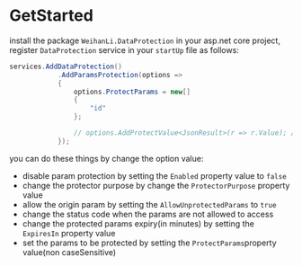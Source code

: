# GetStarted

install the package `WeihanLi.DataProtection` in your asp.net core project, register `DataProtection` service in your `startUp` file as follows:

``` csharp
services.AddDataProtection()
            .AddParamsProtection(options =>
            {
                options.ProtectParams = new[]
                {
                    "id"
                };

                // options.AddProtectValue<JsonResult>(r => r.Value); // uncomment to proetct JsonResult value
            });
```

you can do these things by change the option value:

- disable param protection by setting the `Enabled` property value to `false`
- change the protector purpose by change the `ProtectorPurpose` property value
- allow the origin param by setting the `AllowUnprotectedParams` to `true`
- change the status code when the params are not allowed to access
- change the protected params expiry(in minutes) by setting the `ExpiresIn` property value
- set the params to be protected by setting the `ProtectParams`property value(non caseSensitive)
